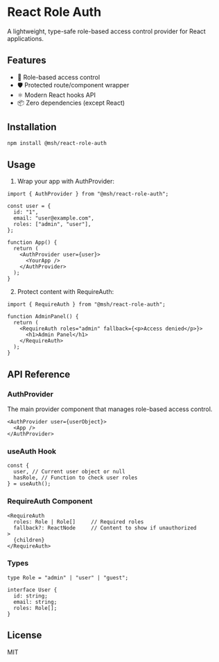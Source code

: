 # React Role Auth

A lightweight, type-safe role-based access control provider for React applications.

## Features

- 👥 Role-based access control
- 🛡️ Protected route/component wrapper
- ⚛️ Modern React hooks API
- 📦 Zero dependencies (except React)

## Installation

```bash
npm install @msh/react-role-auth
```

## Usage

1. Wrap your app with AuthProvider:

```tsx
import { AuthProvider } from "@msh/react-role-auth";

const user = {
  id: "1",
  email: "user@example.com",
  roles: ["admin", "user"],
};

function App() {
  return (
    <AuthProvider user={user}>
      <YourApp />
    </AuthProvider>
  );
}
```

2. Protect content with RequireAuth:

```tsx
import { RequireAuth } from "@msh/react-role-auth";

function AdminPanel() {
  return (
    <RequireAuth roles="admin" fallback={<p>Access denied</p>}>
      <h1>Admin Panel</h1>
    </RequireAuth>
  );
}
```

## API Reference

### AuthProvider

The main provider component that manages role-based access control.

```tsx
<AuthProvider user={userObject}>
  <App />
</AuthProvider>
```

### useAuth Hook

```tsx
const {
  user, // Current user object or null
  hasRole, // Function to check user roles
} = useAuth();
```

### RequireAuth Component

```tsx
<RequireAuth
  roles: Role | Role[]     // Required roles
  fallback?: ReactNode     // Content to show if unauthorized
>
  {children}
</RequireAuth>
```

### Types

```tsx
type Role = "admin" | "user" | "guest";

interface User {
  id: string;
  email: string;
  roles: Role[];
}
```

## License

MIT
